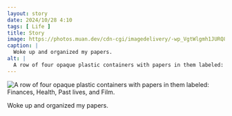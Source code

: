 ```yaml
---
layout: story
date: 2024/10/28 4:10
tags: [ Life ]
title: Story
image: https://photos.muan.dev/cdn-cgi/imagedelivery/-wp_VgtWlgmh1JURQ8t1mg/4623da9c-aba2-4c9b-2849-3ee8af14ac00/public
caption: |
  Woke up and organized my papers.
alt: |
  A row of four opaque plastic containers with papers in them labeled: Finances, Health, Past lives, and Film.
---
```


![A row of four opaque plastic containers with papers in them labeled: Finances, Health, Past lives, and Film.](https://photos.muan.dev/cdn-cgi/imagedelivery/-wp_VgtWlgmh1JURQ8t1mg/4623da9c-aba2-4c9b-2849-3ee8af14ac00/public)

Woke up and organized my papers.
